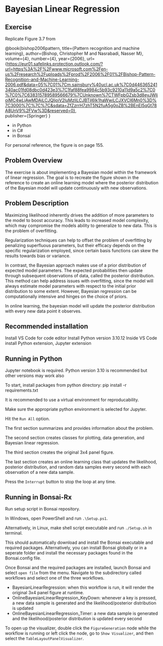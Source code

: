 # Bayesian Linear Regression


## Exercise

Replicate Figure 3.7 from

@book{bishop2006pattern,
  title={Pattern recognition and machine learning},
  author={Bishop, Christopher M and Nasrabadi, Nasser M},
  volume={4},
  number={4},
  year={2006},
  url={https://eur01.safelinks.protection.outlook.com/?url=https%3A%2F%2Fwww.microsoft.com%2Fen-us%2Fresearch%2Fuploads%2Fprod%2F2006%2F01%2FBishop-Pattern-Recognition-and-Machine-Learning-2006.pdf&data=05%7C01%7Cm.sainsbury%40ucl.ac.uk%7C0d446365241340ac01fd08dbc0d423e3%7C1faf88fea9984c5b93c9210a11d9a5c2%7C0%7C0%7C638315789589566679%7CUnknown%7CTWFpbGZsb3d8eyJWIjoiMC4wLjAwMDAiLCJQIjoiV2luMzIiLCJBTiI6Ik1haWwiLCJXVCI6Mn0%3D%7C3000%7C%7C%7C&sdata=ZfZzrrH7zhT5N2fuA5g0oZB%2BEnEI5qGt78A8UnV9%2FVw%3D&reserved=0},                                                                                                                                                    
  publisher={Springer}
} 

- in Python
- in C#
- in Bonsai

For personal reference, the figure is on page 155.


## Problem Overview

The exercise is about implementing a Bayesian model within the framework of linear regression. The goal is to recreate the figure shown in the reference to create an online learning model where the posterior distribution of the Bayesian model will update continuously with new observations.


## Problem Description

Maximizing likelihood inherently drives the addition of more parameters to the model to boost accuracy. This leads to increased model complexity, which may compromise the models ability to generalize to new data. This is the problem of overfitting.

Regularization techniques can help to offset the problem of overfitting by penalizing superfluous parameters, but their efficacy depends on the specific regularization employed, since certain basis functions can skew the results towards bias or variance.

In contrast, the Bayesian approach makes use of a prior distribution of expected model parameters. The expected probabilities then update through subsequent observations of data, called the posterior distribution. This method can help address issues with overfitting, since the model will always estimate model parameters with respect to the initial prior distribution to some extent. However, Bayesian regression can be computationally intensive and hinges on the choice of priors.

In online learning, the bayesian model will update the posterior distribution with every new data point it observes.


## Recommended installation

Install VS Code for code editor
Install Python version 3.10.12
Inside VS Code install Python extension, Jupyter extension


## Running in Python

Jupyter notebook is required. Python version 3.10 is recommended but other versions may work also

To start, install packages from python directory:
  pip install -r requirements.txt

It is recommended to use a virtual environment for reproducability. 

Make sure the appropriate python environment is selected for Jupyter.

Hit the `Run All` option.

The first section summarizes and provides information about the problem. 

The second section creates classes for plotting, data generation, and Bayesian linear regression.

The third section creates the original 3x4 panel figure.

The last section creates an online learning class that updates the likelihood, posterior distribution, and random data samples every second with each observation of a new data sample.

Press the `Interrupt` button to stop the loop at any time.


## Running in Bonsai-Rx

Run setup script in Bonsai repository.

In Windows, open PowerShell and run `.\Setup.ps1`.

Alternatively, in Linux, make shell script executable and run `./Setup.sh` in terminal.

This should automatically download and install the Bonsai executable and required packages. Alternatively, you can install Bonsai globally or in a seperate folder and install the necessary packages found in the Bonsai.config file.

Once Bonsai and the required packages are installed, launch Bonsai and select `open file` from the menu. Navigate to the subdirectory called workflows and select one of the three workflows.

- BayesianLinearRegression: when this workflow is run, it will render the original 3x4 panel figure at runtime.
- OnlineBayesianLinearRegression_KeyDown: whenever a key is pressed, a new data sample is generated and the likelihood/posterior distribution is updated
- OnlineBayesianLinearRegression_Timer: a new data sample is generated and the likelihood/posterior distribution is updated every second

To open up the visualizer, double click the `FigureGeneration` node while the workflow is running or left click the node, go to `Show Visualizer`, and then select the `TableLayoutPanelVisualizer`.